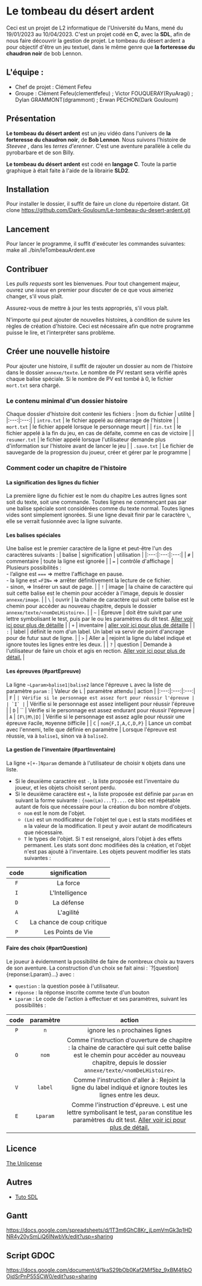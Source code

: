 # Le tombeau du désert ardent
Ceci est un projet de L2 informatique de l'Université du Mans, mené du 19/01/2023 au 10/04/2023.
C'est un projet codé en **C**, avec la **SDL**, afin de nous faire découvrir la gestion de projet.
Le tombeau du désert ardent a pour objectif d'être un jeu textuel, dans le même genre que **la forteresse du chaudron noir** de bob Lennon.

## L'équipe :
- Chef de projet : Clément Fefeu
- Groupe : Clément Fefeu(clementfefeu) ; Victor FOUQUERAY(RyuAragi) ; Dylan GRAMMONT(dgrammont) ; Erwan PECHON(Dark Gouloum)

## Présentation
**Le tombeau du désert ardent** est un jeu vidéo dans l'univers de **la forteresse du chaudron noir**, de **Bob Lennon**.
Nous suivons l'histoire de *Steevee* , dans les *terres d'erenner*. C'est une aventure parallèle à celle du pyrobarbare et de son Billy.

**Le tombeau du désert ardent** est codé en **langage C**.
Toute la partie graphique à était faite à l'aide de la librairie **SLD2**.

## Installation
Pour installer le dossier, il suffit de faire un clone du répertoire distant.
Git clone https://github.com/Dark-Gouloum/Le-tombeau-du-desert-ardent.git

## Lancement
Pour lancer le programme, il suffit d'exécuter les commandes suivantes:
make all
./bin/leTombeauArdent.exe

## Contribuer
Les *pulls requests* sont les bienvenues.
Pour tout changement majeur, ouvrez une *issue* en premier pour discuter de ce que vous aimeriez changer, s'il vous plaît.

Assurez-vous de mettre à jour les tests appropriés, s'il vous plaît.

N'importe qui peut ajouter de nouvelles histoires, à condition de suivre les règles de création d'histoire.
Ceci est nécessaire afin que notre programme puisse le lire, et l'interpréter sans problème.

## Créer une nouvelle histoire
Pour ajouter une histoire, il suffit de rajouter un dossier au nom de l'histoire dans le dossier `annexe/texte`.
Le nombre de PV restant sera vérifié après chaque balise spéciale. Si le nombre de PV est tombé à 0, le fichier `mort.txt` sera chargé.
### Le contenu minimal d'un dossier histoire
Chaque dossier d'histoire doit contenir les fichiers :
|nom du fichier | utilité |
|:---:|:---:|
| `intro.txt` | le fichier appelé au démarrage de l'histoire |
| `mort.txt` | le fichier appelé lorsque le personnage meurt |
| `fin.txt` | le fichier appelé à la fin du jeu, en cas de défaite, comme en cas de victoire |
| `resumer.txt` | le fichier appelé lorsque l'utilisateur demande plus d'information sur l'histoire avant de lancer le jeu |
| `.save.txt` | Le fichier de sauvegarde de la progression du joueur, créer et gérer par le programme |
### Comment coder un chapitre de l'histoire
#### La signification des lignes du fichier
La première ligne du fichier est le nom du chapitre
Les autres lignes sont soit du texte, soit une commande.
Toutes lignes ne commençant pas par une balise spéciale sont considérées comme du texte normal.
Toutes lignes vides sont simplement ignorées.
Si une ligne devait finir par le caractère `\`, elle se verrait fusionnée avec la ligne suivante.
#### Les balises spéciales
Une balise est le premier caractère de la ligne et peut-être l'un des caractères suivants :
| balise | signification | utilisation |
|:---:|:---:|:---:|
| `#` | commentaire | toute la ligne est ignorée |
| `=` | contrôle d'affichage | Plusieurs possibilités : <br> - l’aligne est `===` => mettre l'affichage en pause. <br> - la ligne est `=FIN=` => arrêter définitivement la lecture de ce fichier. <br> - sinon,             => Insérer un saut de page. |
| `!` | image | la chaine de caractère qui suit cette balise est le chemin pour accéder à l'image, depuis le dossier `annexe/image`. |
| `\` | ouvrir | la chaine de caractère qui suit cette balise est le chemin pour accéder au nouveau chapitre, depuis le dossier `annexe/texte/<nomDeLHistoire>`. |
| `~` | Épreuve | doit être suivit par une lettre symbolisant le test, puis par le ou les paramètres du dit test. [Aller voir ici pour plus de détaille](#partEpreuve) |
| `+` | inventaire | [aller voir ici pour plus de détaille](#partInventaire) |
| `:` | label | définit le nom d'un label. Un label va servir de point d'ancrage pour de futur saut de ligne. |
| `>` | Aller a | rejoint la ligne du label indiqué et ignore toutes les lignes entre les deux. |
| `?` | question | Demande à l'utilisateur de faire un choix et agis en rection. [Aller voir ici pour plus de détail.](#partQuestion) |
#### Les épreuves (#partEpreuve)
La ligne `~Lparam>balise1|balise2` lance l'épreuve `L` avec la liste de paramètre `param` :
| Valeur de `L` | paramètre attendu | action |
|:---:|:---:|:---:|
| `F` | `` | Vérifie si le personnage est assez fort pour réussir l'épreuve |
| `I` | `` | Vérifie si le personnage est assez intelligent pour réussir l'épreuve |
| `D` | `` | Vérifie si le personnage est assez endurant pour réussir l'épreuve |
| `A` | `[F\|M\|D]` | Vérifie si le personnage est assez agile pour réussir une épreuve `F`acile, `M`oyenne `D`ifficile |
| `C` | `nom{F,I,A,C,D,P}` | Lance un combat avec l'ennemi, telle que définie en paramètre |
Lorsque l'épreuve est réussie, va à `balise1`, sinon va à `balise2`.
#### La gestion de l'inventaire (#partInventaire)
La ligne `+[+-]Nparam` demande à l'utilisateur de choisir `N` objets dans une liste.
- Si le deuxième caractère est `-`, la liste proposée est l'inventaire du joueur, et les objets choisit seront perdu.
- Si le deuxième caractère est `+`, la liste proposée est définie par `param` en suivant la forme suivante : `{nom(Lm)...T}...`. ce bloc est répétable autant de fois que nécessaire pour la création du bon nombre d'objets.
	- `nom` est le nom de l'objet.
	- `(Lm)` est un modificateur de l'objet tel que `L` est la stats modifiées et `m` la valeur de la modification. Il peut y avoir autant de modificateurs que nécessaire.
	- `T` le types de l'objet. Si `T` est renseigné, alors l'objet à des effets permanent. Les stats sont donc modifiées dès la création, et l'objet n'est pas ajouté à l'inventaire.
Les objets peuvent modifier les stats suivantes :

| code | signification |
|:---:|:---:|
| `F` | La force |
| `I` | L'Intelligence |
| `D` | La défense |
| `A` | L'agilité |
| `C` | La chance de coup critique |
| `P` | Les Points de Vie |
#### Faire des choix (#partQuestion)
Le joueur à évidemment la possibilité de faire de nombreux choix au travers de son aventure.
La construction d'un choix se fait ainsi : `?[question]{reponse:Lparam}...} avec :
- `question` : la question posée à l'utilisateur.
- `réponse` : la réponse inscrite comme texte d'un bouton
- `Lparam` : Le code de l'action à effectuer et ses paramètres, suivant les possibilités :

| code | paramètre | action |
|:---:|:---:|:---:|
| `P` | `n` | ignore les `n` prochaines lignes |
| `O` | `nom` | Comme l'instruction d'ouverture de chapitre : la chaine de caractère qui suit cette balise est le chemin pour accéder au nouveau chapitre, depuis le dossier `annexe/texte/<nomDeLHistoire>`. |
| `V` | `label` | Comme l'instruction d'aller à : Rejoint la ligne du label indiqué et ignore toutes les lignes entre les deux. |
| `E` | `Lparam` | Comme l'instruction d'épreuve. `L` est une lettre symbolisant le test, `param` constitue les paramètres du dit test. [Aller voir ici pour plus de détail.](#partEpreuve) |

## Licence

[The Unlicense](https://choosealicense.com/licenses/unlicense/)

## Autres
- [Tuto SDL](https://zestedesavoir.com/tutoriels/1014/utiliser-la-sdl-en-langage-c/)

## Gantt
https://docs.google.com/spreadsheets/d/1T3m6GhC8Kr_jLpmVmGk3p1HDNR4y20ySmLiQ6lNwbVk/edit?usp=sharing

## Script GDOC
https://docs.google.com/document/d/1kaS29bOb0Kaf2Mif5bz_9xBM4fjbOOjdSrPnP55SCW0/edit?usp=sharing

